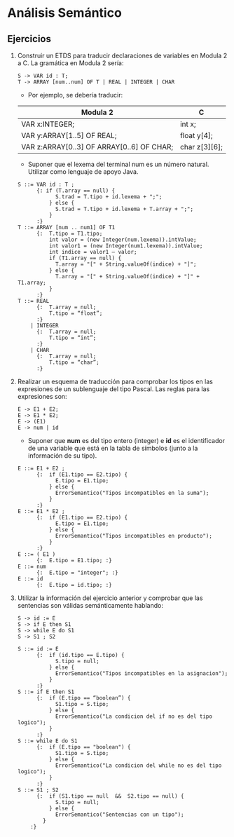 # Análisis Semántico

## Ejercicios

1. Construir un ETDS para traducir declaraciones de variables en Modula 2 a C. La gramática en Modula 2 sería:

    ```grammar
    S -> VAR id : T;
    T -> ARRAY [num..num] OF T | REAL | INTEGER | CHAR
    ```

    * Por ejemplo, se debería traducir:

    | Modula 2 | C |
    | -- | -- |
    | VAR x:INTEGER; | int x; |
    | VAR y:ARRAY[1..5] OF REAL; | float y[4]; |
    | VAR z:ARRAY[0..3] OF ARRAY[0..6] OF CHAR; | char z\[3][6]; |

    * Suponer que el lexema del terminal num es un número natural. Utilizar como lenguaje de apoyo Java.

    ```grammar
    S ::= VAR id : T ;
          {: if (T.array == null) {
                S.trad = T.tipo + id.lexema + ";";
              } else {
                S.trad = T.tipo + id.lexema + T.array + ";";
              }
          :}
    T ::= ARRAY [num .. num1] OF T1
          {:  T.tipo = T1.tipo;
              int valor = (new Integer(num.lexema)).intValue;
              int valor1 = (new Integer(num1.lexema)).intValue; 
              int indice = valor1 – valor;
              if (T1.array == null) {
                T.array = "[" + String.valueOf(indice) + "]";
              } else {
                T.array = "[" + String.valueOf(indice) + "]" + T1.array;
              }
          :}
    T ::= REAL
          {:  T.array = null;
              T.tipo = “float”;
          :}
        | INTEGER
          {:  T.array = null;
              T.tipo = “int”;
          :}
        | CHAR
          {:  T.array = null;
              T.tipo = “char”;
          :}
    ```

1. Realizar un esquema de traducción para comprobar los tipos en las expresiones de un sublenguaje del tipo Pascal. Las reglas para las expresiones son:

    ```grammar
    E -> E1 + E2;
    E -> E1 * E2;
    E -> (E1)
    E -> num | id
    ```

    * Suponer que **num** es del tipo entero (integer) e **id** es el identificador de una variable que está en la tabla de símbolos (junto a la información de su tipo).

    ```grammar
    E ::= E1 + E2 ;
          {:  if (E1.tipo == E2.tipo) {
                E.tipo = E1.tipo;
              } else {
                ErrorSemantico("Tipos incompatibles en la suma");
              }
          :}
    E ::= E1 * E2 ;
          {:  if (E1.tipo == E2.tipo) {
                E.tipo = E1.tipo;
              } else {
                ErrorSemantico("Tipos incompatibles en producto");
              }
          :}
    E ::= ( E1 )
          {:  E.tipo = E1.tipo; :}
    E ::= num
          {:  E.tipo = "integer"; :}
    E ::= id
          {:  E.tipo = id.tipo; :}
    ```

1. Utilizar la información del ejercicio anterior y comprobar que las sentencias son válidas semánticamente hablando:

    ```grammar
    S -> id := E
    S -> if E then S1
    S -> while E do S1
    S -> S1 ; S2
    ```

    ```grammar
    S ::= id := E
          {:  if (id.tipo == E.tipo) {
                S.tipo = null;
              } else {
                ErrorSemantico("Tipos incompatibles en la asignacion");
              }
          :}
    S ::= if E then S1
          {:  if (E.tipo == “boolean”) {
                S1.tipo = S.tipo;
              } else {
                ErrorSemantico("La condicion del if no es del tipo logico");
              }
          :}
    S ::= while E do S1
          {:  if (E.tipo == "boolean") {
                S1.tipo = S.tipo;
              } else {
                ErrorSemantico("La condicion del while no es del tipo logico");
              }
          :}
    S ::= S1 ; S2
          {:  if (S1.tipo == null  &&  S2.tipo == null) {
                S.tipo = null;
              } else {
                ErrorSemantico("Sentencias con un tipo");
            }
        :}
    ```
